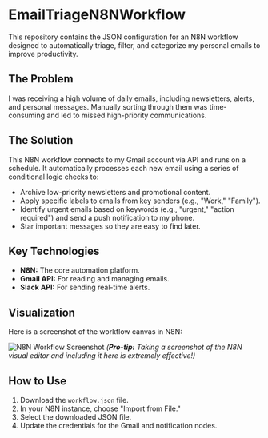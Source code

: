 # EmailTriageN8NWorkflow

This repository contains the JSON configuration for an N8N workflow designed to automatically triage, filter, and categorize my personal emails to improve productivity.

## The Problem
I was receiving a high volume of daily emails, including newsletters, alerts, and personal messages. Manually sorting through them was time-consuming and led to missed high-priority communications.

## The Solution
This N8N workflow connects to my Gmail account via API and runs on a schedule. It automatically processes each new email using a series of conditional logic checks to:
-   Archive low-priority newsletters and promotional content.
-   Apply specific labels to emails from key senders (e.g., "Work," "Family").
-   Identify urgent emails based on keywords (e.g., "urgent," "action required") and send a push notification to my phone.
-   Star important messages so they are easy to find later.

## Key Technologies
-   **N8N:** The core automation platform.
-   **Gmail API:** For reading and managing emails.
-   **Slack API:** For sending real-time alerts.

## Visualization
Here is a screenshot of the workflow canvas in N8N:

![N8N Workflow Screenshot](path/to/your/screenshot.png) 
*(**Pro-tip:** Taking a screenshot of the N8N visual editor and including it here is extremely effective!)*

## How to Use
1.  Download the `workflow.json` file.
2.  In your N8N instance, choose "Import from File."
3.  Select the downloaded JSON file.
4.  Update the credentials for the Gmail and notification nodes.
